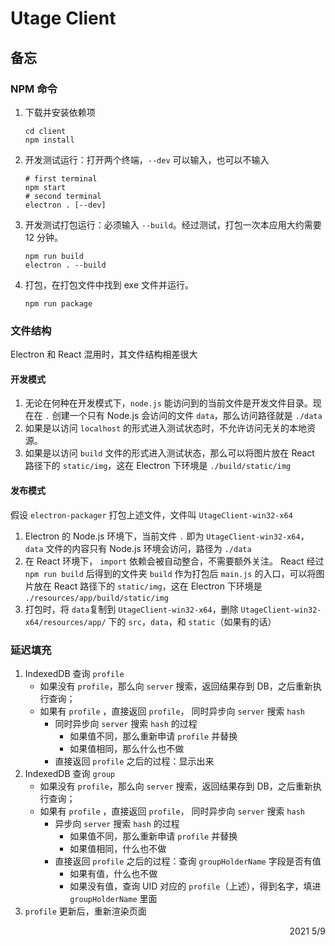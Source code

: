 # Utage Client

## 备忘

### NPM 命令

1. 下载并安装依赖项

    ```shell
    cd client
    npm install
    ```

2. 开发测试运行：打开两个终端，`--dev` 可以输入，也可以不输入

    ```shell
    # first terminal
    npm start
    # second terminal
    electron . [--dev]
    ```

3. 开发测试打包运行：必须输入 `--build`。经过测试，打包一次本应用大约需要 12 分钟。

    ```
    npm run build
    electron . --build
    ```
    
4. 打包，在打包文件中找到 exe 文件并运行。

    ```shell
    npm run package
    ```

### 文件结构

Electron 和 React 混用时，其文件结构相差很大

#### 开发模式

1. 无论在何种在开发模式下，`node.js` 能访问到的当前文件是开发文件目录。现在在 `.` 创建一个只有 Node.js 会访问的文件 `data`，那么访问路径就是 `./data`
2. 如果是以访问 `localhost` 的形式进入测试状态时，不允许访问无关的本地资源。
3. 如果是以访问 `build` 文件的形式进入测试状态，那么可以将图片放在 React 路径下的 `static/img`，这在 Electron 下环境是 `./build/static/img`

#### 发布模式

假设 `electron-packager` 打包上述文件，文件叫 `UtageClient-win32-x64`

1. Electron 的 Node.js 环境下，当前文件 `.` 即为  `UtageClient-win32-x64`，`data` 文件的内容只有 Node.js 环境会访问，路径为 `./data`
2. 在 React 环境下， `import` 依赖会被自动整合，不需要额外关注。 React 经过 `npm run build` 后得到的文件夹 `build` 作为打包后 `main.js` 的入口，可以将图片放在 React 路径下的 `static/img`，这在 Electron 下环境是 `./resources/app/build/static/img`
3. 打包时，将 `data`复制到 `UtageClient-win32-x64`，删除 `UtageClient-win32-x64/resources/app/` 下的 `src`，`data`，和 `static`（如果有的话）

### 延迟填充

1. IndexedDB 查询 `profile`
    - 如果没有 `profile`，那么向 `server` 搜索，返回结果存到 DB，之后重新执行查询；
    - 如果有 `profile` ，直接返回 `profile`， 同时异步向 `server` 搜索 `hash`
        - 同时异步向 `server` 搜索 `hash` 的过程
            - 如果值不同，那么重新申请 `profile` 并替换
            - 如果值相同，那么什么也不做
        - 直接返回 `profile` 之后的过程：显示出来
2. IndexedDB 查询 `group`
    - 如果没有 `profile`，那么向 `server` 搜索，返回结果存到 DB，之后重新执行查询；
    - 如果有 `profile` ，直接返回 `profile`， 同时异步向 `server` 搜索 `hash`
        - 异步向 `server` 搜索 `hash` 的过程
            - 如果值不同，那么重新申请 `profile` 并替换
            - 如果值相同，什么也不做
        - 直接返回 `profile` 之后的过程：查询 `groupHolderName` 字段是否有值
            - 如果有值，什么也不做
            - 如果没有值，查询 UID 对应的 `profile`（上述），得到名字，填进 `groupHolderName` 里面
3. `profile` 更新后，重新渲染页面

<p align="right">2021 5/9</p> 

